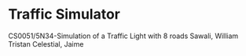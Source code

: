 # Traffic Simulator
CS0051/5N34-Simulation of a Traffic Light  with 8 roads
Sawali, William Tristan
Celestial, Jaime



